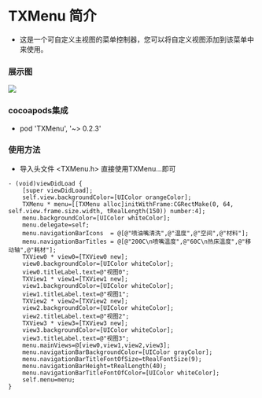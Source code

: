 # TXMenu 简介
* 这是一个可自定义主视图的菜单控制器，您可以将自定义视图添加到该菜单中来使用。
### 展示图
![](https://github.com/xtzPioneer/TXMenu/raw/master/自定义菜单.gif)
### cocoapods集成
* pod 'TXMenu', '~> 0.2.3'
### 使用方法
* 导入头文件 <TXMenu.h>  直接使用TXMenu...即可
```objc
- (void)viewDidLoad {
    [super viewDidLoad];
    self.view.backgroundColor=[UIColor orangeColor];
    TXMenu * menu=[[TXMenu alloc]initWithFrame:CGRectMake(0, 64, self.view.frame.size.width, tRealLength(150)) number:4];
    menu.backgroundColor=[UIColor whiteColor];
    menu.delegate=self;
    menu.navigationBarIcons  = @[@"喷油嘴清洗",@"温度",@"空间",@"材料"];
    menu.navigationBarTitles = @[@"200C\n喷嘴温度",@"60C\n热床温度",@"移动轴",@"耗材"];
    TXView0 * view0=[TXView0 new];
    view0.backgroundColor=[UIColor whiteColor];
    view0.titleLabel.text=@"视图0";
    TXView1 * view1=[TXView1 new];
    view1.backgroundColor=[UIColor whiteColor];
    view1.titleLabel.text=@"视图1";
    TXView2 * view2=[TXView2 new];
    view2.backgroundColor=[UIColor whiteColor];
    view2.titleLabel.text=@"视图2";
    TXView3 * view3=[TXView3 new];
    view3.backgroundColor=[UIColor whiteColor];
    view3.titleLabel.text=@"视图3";
    menu.mainViews=@[view0,view1,view2,view3];
    menu.navigationBarBackgroundColor=[UIColor grayColor];
    menu.navigationBarTitleFontOfSize=tRealFontSize(9);
    menu.navigationBarHeight=tRealLength(40);
    menu.navigationBarTitleFontOfColor=[UIColor whiteColor];
    self.menu=menu;
}
```
